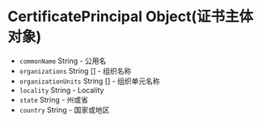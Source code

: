 # CertificatePrincipal Object(证书主体对象)

* `commonName` String  - 公用名
* `organizations` String []  - 组织名称
* `organizationUnits` String []  - 组织单元名称
* `locality` String  -  Locality
* `state` String  - 州或省
* `country` String  - 国家或地区